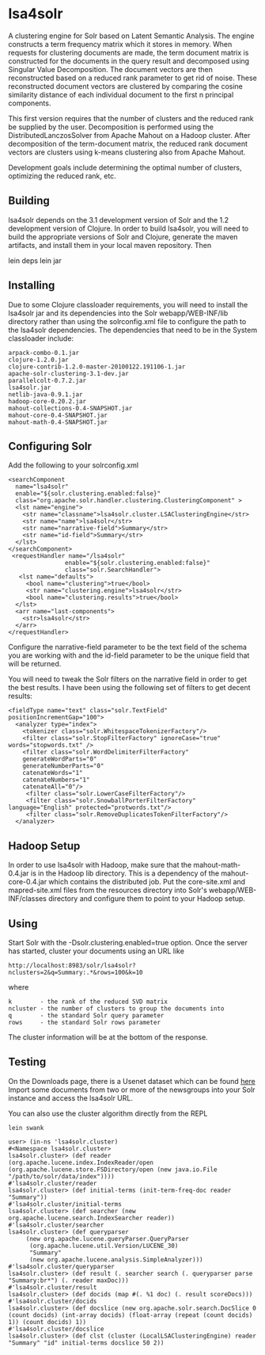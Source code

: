 lsa4solr
========

A clustering engine for Solr based on Latent Semantic Analysis.  The engine
constructs a term frequency matrix which it stores in memory.  When requests for
clustering documents are made, the term document matrix is constructed for the
documents in the query result and decomposed using Singular Value Decomposition.
The document vectors are then reconstructed based on a reduced rank parameter to
get rid of noise.  These reconstructed document vectors are clustered by comparing
the cosine similarity distance of each individual document to the first n principal
components.

This first version requires that the number of clusters and the reduced rank be
supplied by the user.  Decomposition is performed using the DistributedLanczosSolver 
from Apache Mahout on a Hadoop cluster.  After decomposition of the term-document
matrix, the reduced rank document vectors are clusters using k-means clustering also
from Apache Mahout.

Development goals include determining the optimal number of clusters, optimizing
the reduced rank, etc.

Building
--------

lsa4solr depends on the 3.1 development version of Solr and the
1.2 development version of Clojure.  In order to build lsa4solr,
you will need to build the appropriate versions of Solr and Clojure,
generate the maven artifacts, and install them in your local
maven repository.  Then

  lein deps
  lein jar

Installing
----------

Due to some Clojure classloader requirements, you will need to install the 
lsa4solr jar and its dependencies into the Solr webapp/WEB-INF/lib directory
rather than using the solrconfig.xml file to configure the path to the
lsa4solr dependencies.  The dependencies that need to be in the System
classloader include:

    arpack-combo-0.1.jar
    clojure-1.2.0.jar
    clojure-contrib-1.2.0-master-20100122.191106-1.jar
    apache-solr-clustering-3.1-dev.jar
    parallelcolt-0.7.2.jar
    lsa4solr.jar
    netlib-java-0.9.1.jar
    hadoop-core-0.20.2.jar
    mahout-collections-0.4-SNAPSHOT.jar
    mahout-core-0.4-SNAPSHOT.jar
    mahout-math-0.4-SNAPSHOT.jar
  
Configuring Solr
----------------

Add the following to your solrconfig.xml

    <searchComponent
      name="lsa4solr"
      enable="${solr.clustering.enabled:false}"
      class="org.apache.solr.handler.clustering.ClusteringComponent" >
      <lst name="engine">
        <str name="classname">lsa4solr.cluster.LSAClusteringEngine</str>
        <str name="name">lsa4solr</str>
        <str name="narrative-field">Summary</str>
        <str name="id-field">Summary</str>
      </lst>
    </searchComponent>
     <requestHandler name="/lsa4solr"
                    enable="${solr.clustering.enabled:false}"
                    class="solr.SearchHandler">
       <lst name="defaults">
         <bool name="clustering">true</bool>
         <str name="clustering.engine">lsa4solr</str>
         <bool name="clustering.results">true</bool>
      </lst>     
      <arr name="last-components">
        <str>lsa4solr</str>
      </arr>
    </requestHandler>
  
Configure the narrative-field parameter to be the text field of the
schema you are working with and the id-field parameter to be the unique
field that will be returned.

You will need to tweak the Solr filters on the narrative field in order
to get the best results.  I have been using the following set of filters
to get decent results:

    <fieldType name="text" class="solr.TextField" positionIncrementGap="100">
      <analyzer type="index">
        <tokenizer class="solr.WhitespaceTokenizerFactory"/>
        <filter class="solr.StopFilterFactory" ignoreCase="true" words="stopwords.txt" />
        <filter class="solr.WordDelimiterFilterFactory" 
		generateWordParts="0"
		generateNumberParts="0"
		catenateWords="1"
		catenateNumbers="1"
		catenateAll="0"/>
         <filter class="solr.LowerCaseFilterFactory"/>
         <filter class="solr.SnowballPorterFilterFactory" language="English" protected="protwords.txt"/>
         <filter class="solr.RemoveDuplicatesTokenFilterFactory"/>
      </analyzer>
   </fieldType>


Hadoop Setup
-----------------

In order to use lsa4solr with Hadoop, make sure that the mahout-math-0.4.jar is
in the Hadoop lib directory.  This is a dependency of the mahout-core-0.4.jar which
contains the distributed job.  Put the core-site.xml and mapred-site.xml files from
the resources directory into Solr's webapp/WEB-INF/classes directory and configure
them to point to your Hadoop setup.


Using
-----

Start Solr with the -Dsolr.clustering.enabled=true option.  Once the server
has started, cluster your documents using an URL like

    http://localhost:8983/solr/lsa4solr?nclusters=2&q=Summary:.*&rows=100&k=10

where

    k        - the rank of the reduced SVD matrix
    ncluster - the number of clusters to group the documents into
    q        - the standard Solr query parameter
    rows     - the standard Solr rows parameter
  
The cluster information will be at the bottom of the response.

Testing
-------

On the Downloads page, there is a Usenet dataset which can be found [here](http://people.csail.mit.edu/jrennie/20Newsgroups/)
Import some documents from two or more of the newsgroups into your Solr instance and access the lsa4solr URL.

You can also use the cluster algorithm directly from the REPL

    lein swank

    user> (in-ns 'lsa4solr.cluster)
    #<Namespace lsa4solr.cluster>
    lsa4solr.cluster> (def reader (org.apache.lucene.index.IndexReader/open (org.apache.lucene.store.FSDirectory/open (new java.io.File "/path/to/solr/data/index"))))
    #'lsa4solr.cluster/reader
    lsa4solr.cluster> (def initial-terms (init-term-freq-doc reader "Summary"))
    #'lsa4solr.cluster/initial-terms
    lsa4solr.cluster> (def searcher (new org.apache.lucene.search.IndexSearcher reader))
    #'lsa4solr.cluster/searcher
    lsa4solr.cluster> (def queryparser 
         (new org.apache.lucene.queryParser.QueryParser 
    	  (org.apache.lucene.util.Version/LUCENE_30)
    	  "Summary"
    	  (new org.apache.lucene.analysis.SimpleAnalyzer)))
    #'lsa4solr.cluster/queryparser
    lsa4solr.cluster> (def result (. searcher search (. queryparser parse "Summary:br*") (. reader maxDoc)))
    #'lsa4solr.cluster/result
    lsa4solr.cluster> (def docids (map #(. %1 doc) (. result scoreDocs)))
    #'lsa4solr.cluster/docids
    lsa4solr.cluster> (def docslice (new org.apache.solr.search.DocSlice 0 (count docids) (int-array docids) (float-array (repeat (count docids) 1)) (count docids) 1))
    #'lsa4solr.cluster/docslice
    lsa4solr.cluster> (def clst (cluster (LocalLSAClusteringEngine) reader "Summary" "id" initial-terms docslice 50 2))
